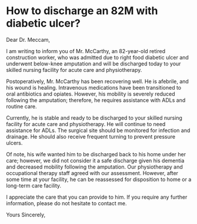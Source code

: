 # How to discharge an 82M with diabetic ulcer?

Dear Dr. Meccam,

I am writing to inform you of Mr. McCarthy, an 82-year-old retired construction worker, who was admitted due to right food diabetic ulcer and underwent below-knee amputation and will be discharged today to your skilled nursing facility for acute care and physiotherapy.

Postoperatively, Mr. McCarthy has been recovering well. He is afebrile, and his wound is healing. Intravenous medications have been transitioned to oral antibiotics and opiates. However, his mobility is severely reduced following the amputation; therefore, he requires assistance with ADLs and routine care. 

Currently, he is stable and ready to be discharged to your skilled nursing facility for acute care and physiotherapy. He will continue to need assistance for ADLs. The surgical site should be monitored for infection and drainage. He should also receive frequent turning to prevent pressure ulcers.

Of note, his wife wanted him to be discharged back to his home under her care; however, we did not consider it a safe discharge given his dementia and decreased mobility following the amputation. Our physiotherapy and occupational therapy staff agreed with our assessment. However, after some time at your facility, he can be reassessed for disposition to home or a long-term care facility.

I appreciate the care that you can provide to him. If you require any further information, please do not hesitate to contact me.

Yours Sincerely,
